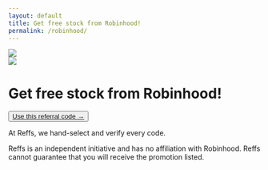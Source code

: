 ```yaml
---
layout: default
title: Get free stock from Robinhood!
permalink: /robinhood/
---
```


<div class="reffs_brand">
	<img class="logo_brand" src="{{ "/assets/logo_reffs.png" | relative_url }}">
</div>

<div class="hero">
	<img class="logo_sq" src="{{ "/assets/logo_robinhood.png" | relative_url }}">
	<h1>Get free stock from Robinhood!</h1>
	<button class="cta"><a href="https://join.robinhood.com/neils278" target="_blank" rel="noopener">Use this referral code →</a></button>
	<p class="hurry">At Reffs, we hand-select and verify every code.</p>
</div>

<div class="disclaimer">
	<p>Reffs is an independent initiative and has no affiliation with Robinhood. Reffs cannot guarantee that you will receive the promotion listed.</p>
</div>
